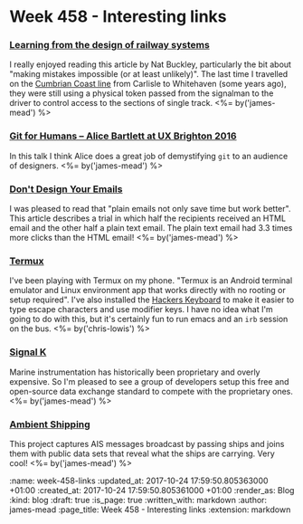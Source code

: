 Week 458 - Interesting links
============================

### [Learning from the design of railway systems](https://projectsbyif.com/blog/learning-from-the-design-of-railway-systems)

I really enjoyed reading this article by Nat Buckley, particularly the bit about "making mistakes impossible (or at least unlikely)". The last time I travelled on the [Cumbrian Coast line](https://en.wikipedia.org/wiki/Cumbrian_Coast_line) from Carlisle to Whitehaven (some years ago), they were still using a physical token passed from the signalman to the driver to control access to the sections of single track. <%= by('james-mead') %>


### [Git for Humans – Alice Bartlett at UX Brighton 2016](https://www.youtube.com/watch?v=eWxxfttcMts&feature=youtu.be)

In this talk I think Alice does a great job of demystifying `git` to an audience of designers. <%= by('james-mead') %>


### [Don't Design Your Emails](https://www.gkogan.co/blog/dont-design-emails/)

I was pleased to read that "plain emails not only save time but work better". This article describes a trial in which half the recipients received an HTML email and the other half a plain text email. The plain text email had 3.3 times more clicks than the HTML email! <%= by('james-mead') %>


### [Termux](https://termux.com/)

I've been playing with Termux on my phone. "Termux is an Android terminal emulator and Linux environment app that works directly with no rooting or setup required". I've also installed the [Hackers Keyboard](https://play.google.com/store/apps/details?id=org.pocketworkstation.pckeyboard&hl=en_GB) to make it easier to type escape characters and use modifier keys. I have no idea what I'm going to do with this, but it's certainly fun to run emacs and an `irb` session on the bus.  <%= by('chris-lowis') %>


### [Signal K](http://signalk.org)

Marine instrumentation has historically been proprietary and overly expensive. So I'm pleased to see a group of developers setup this free and open-source data exchange standard to compete with the proprietary ones. <%= by('james-mead') %>


### [Ambient Shipping](https://github.com/marcdacosta/ambient-shipping)

This project captures AIS messages broadcast by passing ships and joins them with public data sets that reveal what the ships are carrying. Very cool! <%= by('james-mead') %>


:name: week-458-links
:updated_at: 2017-10-24 17:59:50.805363000 +01:00
:created_at: 2017-10-24 17:59:50.805361000 +01:00
:render_as: Blog
:kind: blog
:draft: true
:is_page: true
:written_with: markdown
:author: james-mead
:page_title: Week 458 - Interesting links
:extension: markdown
